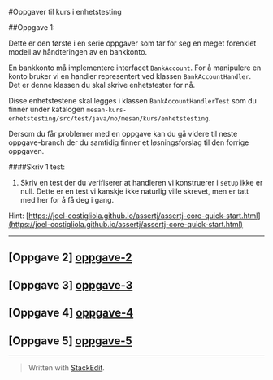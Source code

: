 #Oppgaver til kurs i enhetstesting

##Oppgave 1:

Dette er den første i en serie oppgaver som tar for seg en meget forenklet modell av håndteringen av en bankkonto.

En bankkonto må implementere interfacet `BankAccount`. For å manipulere en konto bruker vi en handler representert ved klassen `BankAccountHandler`. Det er denne klassen du skal skrive enhetstester for nå. 

Disse enhetstestene skal legges i klassen `BankAccountHandlerTest` som du finner under katalogen `mesan-kurs-enhetstesting/src/test/java/no/mesan/kurs/enhetstesting`.

Dersom du får problemer med en oppgave kan du gå videre til neste oppgave-branch der du samtidig finner et løsningsforslag til den forrige oppgaven.

####Skriv 1 test:

 1. Skriv en test der du verifiserer at handleren vi konstruerer i `setUp` ikke er null. Dette er en test vi kanskje ikke naturlig ville skrevet, men er tatt med her for å få deg i gang.

Hint:  [https://joel-costigliola.github.io/assertj/assertj-core-quick-start.html](https://joel-costigliola.github.io/assertj/assertj-core-quick-start.html)

----------
## [Oppgave 2] [oppgave-2]
## [Oppgave 3] [oppgave-3]
## [Oppgave 4] [oppgave-4]
## [Oppgave 5] [oppgave-5]
----------

> Written with [StackEdit](https://stackedit.io/).

[oppgave-1]: https://github.com/mesan/kurs-enhetstesting/tree/oppgave-1
[oppgave-2]: https://github.com/mesan/kurs-enhetstesting/tree/oppgave-2
[oppgave-3]: https://github.com/mesan/kurs-enhetstesting/tree/oppgave-3
[oppgave-4]: https://github.com/mesan/kurs-enhetstesting/tree/oppgave-4
[oppgave-5]: https://github.com/mesan/kurs-enhetstesting/tree/oppgave-5
